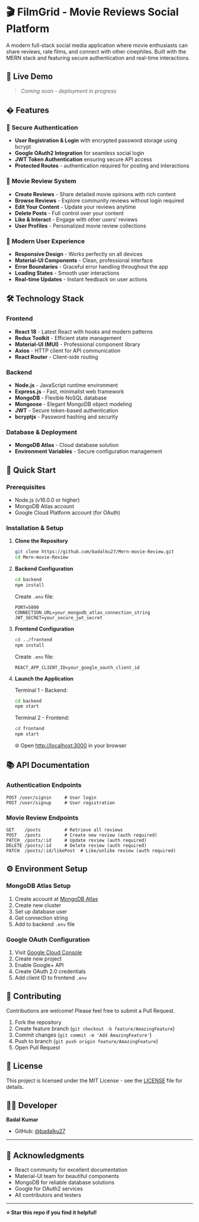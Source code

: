 # 🎬 FilmGrid - Movie Reviews Social Platform

A modern full-stack social media application where movie enthusiasts can share reviews, rate films, and connect with other cinephiles. Built with the MERN stack and featuring secure authentication and real-time interactions.

## 🌟 **Live Demo**
> *Coming soon - deployment in progress*

## � **Features**

### 🔐 **Secure Authentication**
- **User Registration & Login** with encrypted password storage using bcrypt
- **Google OAuth2 Integration** for seamless social login
- **JWT Token Authentication** ensuring secure API access
- **Protected Routes** - authentication required for posting and interactions

### 🎥 **Movie Review System**
- **Create Reviews** - Share detailed movie opinions with rich content
- **Browse Reviews** - Explore community reviews without login required  
- **Edit Your Content** - Update your reviews anytime
- **Delete Posts** - Full control over your content
- **Like & Interact** - Engage with other users' reviews
- **User Profiles** - Personalized movie review collections

### 🎨 **Modern User Experience**
- **Responsive Design** - Works perfectly on all devices
- **Material-UI Components** - Clean, professional interface
- **Error Boundaries** - Graceful error handling throughout the app
- **Loading States** - Smooth user interactions
- **Real-time Updates** - Instant feedback on user actions

## 🛠 **Technology Stack**

### **Frontend**
- **React 18** - Latest React with hooks and modern patterns
- **Redux Toolkit** - Efficient state management
- **Material-UI (MUI)** - Professional component library
- **Axios** - HTTP client for API communication
- **React Router** - Client-side routing

### **Backend** 
- **Node.js** - JavaScript runtime environment
- **Express.js** - Fast, minimalist web framework
- **MongoDB** - Flexible NoSQL database
- **Mongoose** - Elegant MongoDB object modeling
- **JWT** - Secure token-based authentication
- **bcryptjs** - Password hashing and security

### **Database & Deployment**
- **MongoDB Atlas** - Cloud database solution
- **Environment Variables** - Secure configuration management

## 🚀 **Quick Start**

### **Prerequisites**
- Node.js (v16.0.0 or higher)
- MongoDB Atlas account
- Google Cloud Platform account (for OAuth)

### **Installation & Setup**

1. **Clone the Repository**
   ```bash
   git clone https://github.com/badalku27/Mern-movie-Review.git
   cd Mern-movie-Review
   ```

2. **Backend Configuration**
   ```bash
   cd backend
   npm install
   ```
   
   Create `.env` file:
   ```env
   PORT=5000
   CONNECTION_URL=your_mongodb_atlas_connection_string
   JWT_SECRET=your_secure_jwt_secret
   ```

3. **Frontend Configuration**
   ```bash
   cd ../frontend
   npm install
   ```
   
   Create `.env` file:
   ```env
   REACT_APP_CLIENT_ID=your_google_oauth_client_id
   ```

4. **Launch the Application**
   
   Terminal 1 - Backend:
   ```bash
   cd backend
   npm start
   ```
   
   Terminal 2 - Frontend:
   ```bash
   cd frontend  
   npm start
   ```
   
   🌐 Open [http://localhost:3000](http://localhost:3000) in your browser

## 📚 **API Documentation**

### **Authentication Endpoints**
```
POST /user/signin     # User login
POST /user/signup     # User registration  
```

### **Movie Review Endpoints**
```
GET    /posts         # Retrieve all reviews
POST   /posts         # Create new review (auth required)
PATCH  /posts/:id     # Update review (auth required)
DELETE /posts/:id     # Delete review (auth required)
PATCH  /posts/:id/likePost  # Like/unlike review (auth required)
```

## ⚙️ **Environment Setup**

### **MongoDB Atlas Setup**
1. Create account at [MongoDB Atlas](https://www.mongodb.com/atlas)
2. Create new cluster
3. Set up database user
4. Get connection string
5. Add to backend `.env` file

### **Google OAuth Configuration**
1. Visit [Google Cloud Console](https://console.cloud.google.com/)
2. Create new project
3. Enable Google+ API
4. Create OAuth 2.0 credentials
5. Add client ID to frontend `.env`

## 🤝 **Contributing**

Contributions are welcome! Please feel free to submit a Pull Request.

1. Fork the repository
2. Create feature branch (`git checkout -b feature/AmazingFeature`)
3. Commit changes (`git commit -m 'Add AmazingFeature'`)
4. Push to branch (`git push origin feature/AmazingFeature`)
5. Open Pull Request

## 📄 **License**

This project is licensed under the MIT License - see the [LICENSE](LICENSE) file for details.

## 👨‍💻 **Developer**

**Badal Kumar**
- GitHub: [@badalku27](https://github.com/badalku27)

---

## 🙏 **Acknowledgments**

- React community for excellent documentation
- Material-UI team for beautiful components  
- MongoDB for reliable database solutions
- Google for OAuth2 services
- All contributors and testers

---

**⭐ Star this repo if you find it helpful!**
